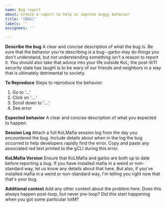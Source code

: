 ```yaml
---
name: Bug report
about: Create a report to help us improve buggy behavior
title: "[BUG]"
labels: ''
assignees: ''

---
```


**Describe the bug**
A clear and concise description of what the bug is. Be sure that the behavior you're describing _is_ a bug--garbo may do things you don't understand, but not understanding something isn't a reason to report it. You should also take that advice into your life outside KoL; the post-9/11 security state has taught is to be wary of our friends and neighbors in a way that is ultimately detrimental to society.

**To Reproduce**
Steps to reproduce the behavior:
1. Go to '...'
2. Click on '....'
3. Scroll down to '....'
4. See error

**Expected behavior**
A clear and concise description of what you expected to happen.

**Session Log**
Attach a full KoLMafia session log from the day you encountered the bug. Include details about when in the log the bug occurred to help developers rapidly find the error. Copy and paste any associated red text printed to the gCLI during this error.

**KoLMafia Version**
Ensure that KoLMafia and garbo are both up to date before reporting a bug. If you have installed mafia in a weird or non-standard way, let us know any details about that here. But also, if you've installed mafia in a weird or non-standard way, I'm telling you right now that that's your bug.

**Additional context**
Add any other context about the problem here. Does this always happen post-loop, but never pre-loop? Did this start happening when you got some particular IotM?
